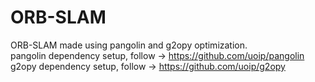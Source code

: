 # ORB-SLAM
ORB-SLAM made using pangolin and g2opy optimization. 
<br>
pangolin dependency setup, follow -> https://github.com/uoip/pangolin
g2opy dependency setup, follow -> https://github.com/uoip/g2opy
